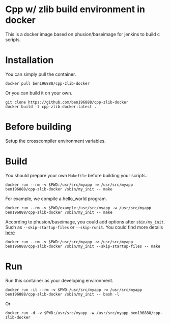 Cpp w/ zlib build environment in docker
====

This is a docker image based on phusion/baseimage for jenkins to build c scripts.


Installation
====

You can simply pull the container.

```shell
docker pull ben196888/cpp-zlib-docker
```

Or you can build it on your own.

```shell
git clone https://github.com/ben196888/cpp-zlib-docker
docker build -t cpp-zlib-docker:latest .
```

Before building
====

Setup the crosscompiler environment variables.

Build
====

You should prepare your own `Makefile` before building your scripts.

```shell
docker run --rm -v $PWD:/usr/src/myapp -w /usr/src/myapp ben196888/cpp-zlib-docker /sbin/my_init -- make
```

For example, we compile a hello_world program.

```shell
docker run --rm -v $PWD/example:/usr/src/myapp -w /usr/src/myapp ben196888/cpp-zlib-docker /sbin/my_init -- make
```

According to phusion/baseimage, you could add options after `sbin/my_init`. Such as `--skip-startup-files` or `--skip-runit`. You could find more details [here](https://github.com/phusion/baseimage-docker#overview)
```shell
docker run --rm -v $PWD:/usr/src/myapp -w /usr/src/myapp ben196888/cpp-zlib-docker /sbin/my_init --skip-startup-files -- make
```

Run
====

Run this container as your developing environment.

```shell
docker run -it --rm -v $PWD:/usr/src/myapp -w /usr/src/myapp ben196888/cpp-zlib-docker /sbin/my_init -- bash -l
```
Or
```shell
docker run -d -v $PWD:/usr/src/myapp -w /usr/src/myapp ben196888/cpp-zlib-docker
```
